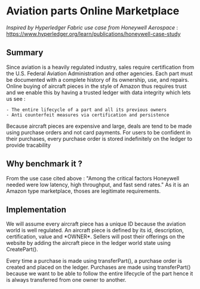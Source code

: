 # Aviation parts Online Marketplace

*Inspired by Hyperledger Fabric use case from Honeywell Aerospace* : https://www.hyperledger.org/learn/publications/honeywell-case-study

## Summary
<p>Since aviation is a heavily regulated industry, 
sales require certification from the U.S. Federal Aviation Administration 
and other agencies. Each part must be documented with a complete history
of its ownership, use, and repairs. 
Online buying of aircraft pieces in the style of Amazon
thus requires trust and we enable this 
 by having a trusted ledger with data integrity which lets us see :
	
   	- The entire lifecycle of a part and all its previous owners
   	- Anti counterfeit measures via certification and persistence
 </p>
 
 <p>Because aircraft pieces are expensive and large, deals are tend to be made 
 using purchase orders and not card payments. For users to be confident in their
 purchases, every purchase order is stored indefinitely on the ledger to
 provide tracability</p>
 
 
 ## Why benchmark it ?
 
<p> From the use case cited above :
  "Among the critical factors Honeywell needed were 
  low latency, high throughput, and fast send rates." As it is an Amazon type
  marketplace, thoses are legitimate requirements. 
  </p>
 
 ## Implementation
 
 <p>We will assume every aircraft piece has a unique ID because the aviation world is 
 well regulated. An aircraft piece is defined by its id, description, 
 certification, value and *OWNER*. Sellers will post their offerings on the website 
 by adding the aircraft piece in the ledger world state using CreatePart().</p>
 
<p>
Every time a purchase is made using transferPart(), a purchase order is created and
placed on the ledger. Purchases are made using transferPart() because we want to
be able to follow the entire lifecycle of the part hence it is always transferred
from one owner to another.
</p>
 